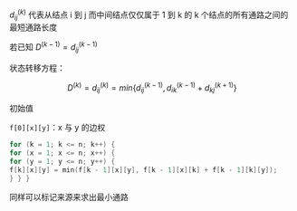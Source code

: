 ---
---

$d_{ij}^{(k)}$ 代表从结点 i 到 j 而中间结点仅仅属于 1 到 k 的 k 个结点的所有通路之间的最短通路长度

若已知 $D^{(k-1)}=d_{ij}^{(k-1)}$

状态转移方程：

$$
D^{(k)}=d_{ij}^{(k)}=min\{ d_{ij}^{(k-1)},d_{ik}^{(k-1)}+d_{kj}^{(k+1)} \}
$$

初始值

`f[0][x][y]`：x 与 y 的边权

```c
for (k = 1; k <= n; k++) { 
for (x = 1; x <= n; x++) { 
for (y = 1; y <= n; y++) {
f[k][x][y] = min(f[k - 1][x][y], f[k - 1][x][k] + f[k - 1][k][y]);
} } }
```

同样可以标记来源来求出最小通路
